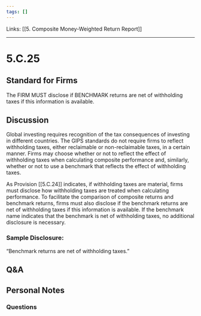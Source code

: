 ```yaml
---
tags: []
---
```

Links: [[5. Composite Money-Weighted Return Report]]
___
# 5.C.25
## Standard for Firms
The FIRM MUST disclose if BENCHMARK returns are net of withholding taxes if this information is available.
## Discussion
Global investing requires recognition of the tax consequences of investing in different countries. The GIPS standards do not require firms to reflect withholding taxes, either reclaimable or non-reclaimable taxes, in a certain manner. Firms may choose whether or not to reflect the effect of withholding taxes when calculating composite performance and, similarly, whether or not to use a benchmark that reflects the effect of withholding taxes.

As Provision [[5.C.24]] indicates, if withholding taxes are material, firms must disclose how withholding taxes are treated when calculating performance. To facilitate the comparison of composite returns and benchmark returns, firms must also disclose if the benchmark returns are net of withholding taxes if this information is available. If the benchmark name indicates that the benchmark is net of withholding taxes, no additional disclosure is necessary.
### Sample Disclosure:
“Benchmark returns are net of withholding taxes.”
## Q&A

## Personal Notes

### Questions